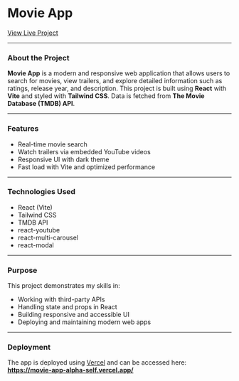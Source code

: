 # Movie App

[View Live Project](https://movie-app-alpha-self.vercel.app/)

---

### About the Project

**Movie App** is a modern and responsive web application that allows users to search for movies, view trailers, and explore detailed information such as ratings, release year, and description. This project is built using **React** with **Vite** and styled with **Tailwind CSS**. Data is fetched from **The Movie Database (TMDB) API**.

---

### Features

- Real-time movie search
- Watch trailers via embedded YouTube videos
- Responsive UI with dark theme
- Fast load with Vite and optimized performance

---

### Technologies Used

- React (Vite)
- Tailwind CSS
- TMDB API
- react-youtube
- react-multi-carousel
- react-modal

---

### Purpose

This project demonstrates my skills in:

- Working with third-party APIs
- Handling state and props in React
- Building responsive and accessible UI
- Deploying and maintaining modern web apps

---

### Deployment

The app is deployed using [Vercel](https://vercel.com/) and can be accessed here:  
**https://movie-app-alpha-self.vercel.app/**
